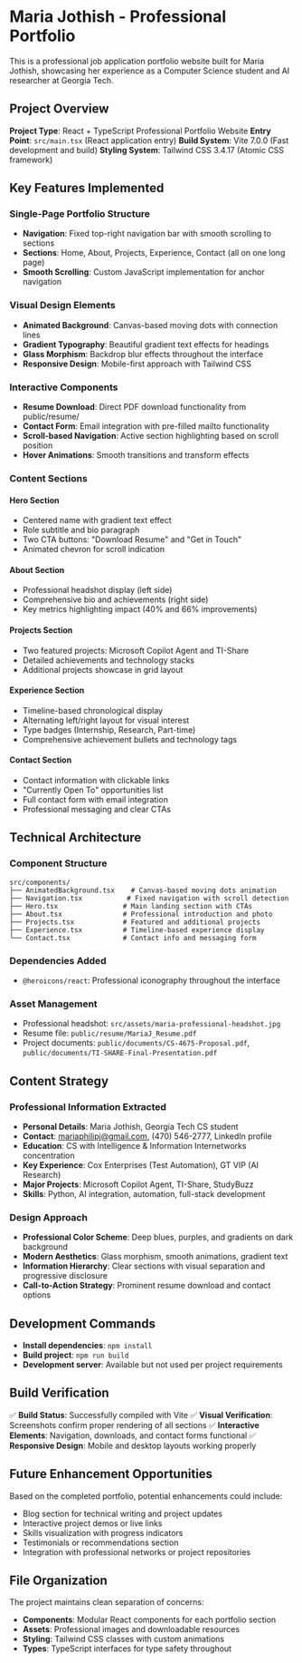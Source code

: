 # Maria Jothish - Professional Portfolio

This is a professional job application portfolio website built for Maria Jothish, showcasing her experience as a Computer Science student and AI researcher at Georgia Tech.

## Project Overview

**Project Type**: React + TypeScript Professional Portfolio Website
**Entry Point**: `src/main.tsx` (React application entry)
**Build System**: Vite 7.0.0 (Fast development and build)
**Styling System**: Tailwind CSS 3.4.17 (Atomic CSS framework)

## Key Features Implemented

### Single-Page Portfolio Structure
- **Navigation**: Fixed top-right navigation bar with smooth scrolling to sections
- **Sections**: Home, About, Projects, Experience, Contact (all on one long page)
- **Smooth Scrolling**: Custom JavaScript implementation for anchor navigation

### Visual Design Elements
- **Animated Background**: Canvas-based moving dots with connection lines
- **Gradient Typography**: Beautiful gradient text effects for headings
- **Glass Morphism**: Backdrop blur effects throughout the interface
- **Responsive Design**: Mobile-first approach with Tailwind CSS

### Interactive Components
- **Resume Download**: Direct PDF download functionality from public/resume/
- **Contact Form**: Email integration with pre-filled mailto functionality
- **Scroll-based Navigation**: Active section highlighting based on scroll position
- **Hover Animations**: Smooth transitions and transform effects

### Content Sections

#### Hero Section
- Centered name with gradient text effect
- Role subtitle and bio paragraph
- Two CTA buttons: "Download Resume" and "Get in Touch"
- Animated chevron for scroll indication

#### About Section
- Professional headshot display (left side)
- Comprehensive bio and achievements (right side)
- Key metrics highlighting impact (40% and 66% improvements)

#### Projects Section
- Two featured projects: Microsoft Copilot Agent and TI-Share
- Detailed achievements and technology stacks
- Additional projects showcase in grid layout

#### Experience Section
- Timeline-based chronological display
- Alternating left/right layout for visual interest
- Type badges (Internship, Research, Part-time)
- Comprehensive achievement bullets and technology tags

#### Contact Section
- Contact information with clickable links
- "Currently Open To" opportunities list
- Full contact form with email integration
- Professional messaging and clear CTAs

## Technical Architecture

### Component Structure
```
src/components/
├── AnimatedBackground.tsx    # Canvas-based moving dots animation
├── Navigation.tsx           # Fixed navigation with scroll detection
├── Hero.tsx                # Main landing section with CTAs
├── About.tsx               # Professional introduction and photo
├── Projects.tsx            # Featured and additional projects
├── Experience.tsx          # Timeline-based experience display
└── Contact.tsx             # Contact info and messaging form
```

### Dependencies Added
- `@heroicons/react`: Professional iconography throughout the interface

### Asset Management
- Professional headshot: `src/assets/maria-professional-headshot.jpg`
- Resume file: `public/resume/MariaJ_Resume.pdf`
- Project documents: `public/documents/CS-4675-Proposal.pdf`, `public/documents/TI-SHARE-Final-Presentation.pdf`

## Content Strategy

### Professional Information Extracted
- **Personal Details**: Maria Jothish, Georgia Tech CS student
- **Contact**: mariaphilipj@gmail.com, (470) 546-2777, LinkedIn profile
- **Education**: CS with Intelligence & Information Internetworks concentration
- **Key Experience**: Cox Enterprises (Test Automation), GT VIP (AI Research)
- **Major Projects**: Microsoft Copilot Agent, TI-Share, StudyBuzz
- **Skills**: Python, AI integration, automation, full-stack development

### Design Approach
- **Professional Color Scheme**: Deep blues, purples, and gradients on dark background
- **Modern Aesthetics**: Glass morphism, smooth animations, gradient text
- **Information Hierarchy**: Clear sections with visual separation and progressive disclosure
- **Call-to-Action Strategy**: Prominent resume download and contact options

## Development Commands

- **Install dependencies**: `npm install`
- **Build project**: `npm run build`
- **Development server**: Available but not used per project requirements

## Build Verification

✅ **Build Status**: Successfully compiled with Vite
✅ **Visual Verification**: Screenshots confirm proper rendering of all sections
✅ **Interactive Elements**: Navigation, downloads, and contact forms functional
✅ **Responsive Design**: Mobile and desktop layouts working properly

## Future Enhancement Opportunities

Based on the completed portfolio, potential enhancements could include:
- Blog section for technical writing and project updates
- Interactive project demos or live links
- Skills visualization with progress indicators
- Testimonials or recommendations section
- Integration with professional networks or project repositories

## File Organization

The project maintains clean separation of concerns:
- **Components**: Modular React components for each portfolio section
- **Assets**: Professional images and downloadable resources
- **Styling**: Tailwind CSS classes with custom animations
- **Types**: TypeScript interfaces for type safety throughout